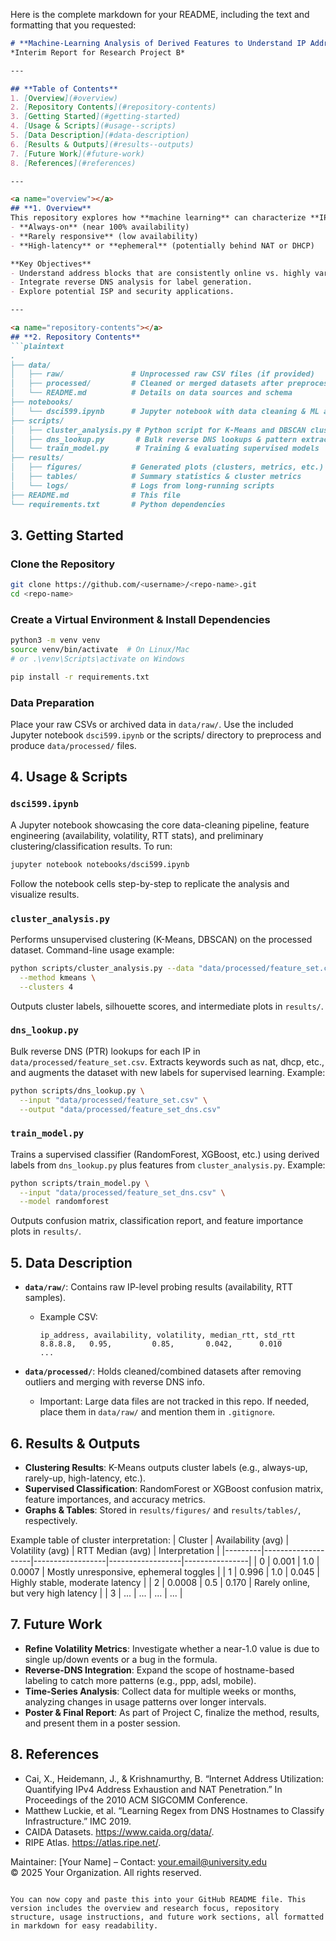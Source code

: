 Here is the complete markdown for your README, including the text and formatting that you requested:

```markdown
# **Machine-Learning Analysis of Derived Features to Understand IP Address Usage**  
*Interim Report for Research Project B*

---

## **Table of Contents**
1. [Overview](#overview)  
2. [Repository Contents](#repository-contents)  
3. [Getting Started](#getting-started)  
4. [Usage & Scripts](#usage--scripts)  
5. [Data Description](#data-description)  
6. [Results & Outputs](#results--outputs)  
7. [Future Work](#future-work)  
8. [References](#references)

---

<a name="overview"></a>
## **1. Overview**
This repository explores how **machine learning** can characterize **IP address usage** patterns. We derive features from active-probing data (e.g., availability, volatility, and RTT statistics) and feed these into both **unsupervised** (K-Means) and **supervised** (RandomForest) models to classify IP addresses as:
- **Always-on** (near 100% availability)
- **Rarely responsive** (low availability)
- **High-latency** or **ephemeral** (potentially behind NAT or DHCP)

**Key Objectives**  
- Understand address blocks that are consistently online vs. highly variable.  
- Integrate reverse DNS analysis for label generation.  
- Explore potential ISP and security applications.

---

<a name="repository-contents"></a>
## **2. Repository Contents**
```plaintext
.
├── data/
│   ├── raw/               # Unprocessed raw CSV files (if provided)
│   ├── processed/         # Cleaned or merged datasets after preprocessing
│   └── README.md          # Details on data sources and schema
├── notebooks/
│   └── dsci599.ipynb      # Jupyter notebook with data cleaning & ML analysis
├── scripts/
│   ├── cluster_analysis.py # Python script for K-Means and DBSCAN clustering
│   ├── dns_lookup.py       # Bulk reverse DNS lookups & pattern extraction
│   └── train_model.py      # Training & evaluating supervised models
├── results/
│   ├── figures/           # Generated plots (clusters, metrics, etc.)
│   ├── tables/            # Summary statistics & cluster metrics
│   └── logs/              # Logs from long-running scripts
├── README.md              # This file
└── requirements.txt       # Python dependencies
```

<a name="getting-started"></a>
## **3. Getting Started**
### Clone the Repository
```bash
git clone https://github.com/<username>/<repo-name>.git
cd <repo-name>
```

### Create a Virtual Environment & Install Dependencies
```bash
python3 -m venv venv
source venv/bin/activate  # On Linux/Mac
# or .\venv\Scripts\activate on Windows

pip install -r requirements.txt
```

### Data Preparation
Place your raw CSVs or archived data in `data/raw/`.
Use the included Jupyter notebook `dsci599.ipynb` or the scripts/ directory to preprocess and produce `data/processed/` files.

<a name="usage--scripts"></a>
## **4. Usage & Scripts**

### `dsci599.ipynb`
A Jupyter notebook showcasing the core data-cleaning pipeline, feature engineering (availability, volatility, RTT stats), and preliminary clustering/classification results.
To run:
```bash
jupyter notebook notebooks/dsci599.ipynb
```
Follow the notebook cells step-by-step to replicate the analysis and visualize results.

### `cluster_analysis.py`
Performs unsupervised clustering (K-Means, DBSCAN) on the processed dataset.
Command-line usage example:
```bash
python scripts/cluster_analysis.py --data "data/processed/feature_set.csv" \
  --method kmeans \
  --clusters 4
```
Outputs cluster labels, silhouette scores, and intermediate plots in `results/`.

### `dns_lookup.py`
Bulk reverse DNS (PTR) lookups for each IP in `data/processed/feature_set.csv`.
Extracts keywords such as nat, dhcp, etc., and augments the dataset with new labels for supervised learning.
Example:
```bash
python scripts/dns_lookup.py \
  --input "data/processed/feature_set.csv" \
  --output "data/processed/feature_set_dns.csv"
```

### `train_model.py`
Trains a supervised classifier (RandomForest, XGBoost, etc.) using derived labels from `dns_lookup.py` plus features from `cluster_analysis.py`.
Example:
```bash
python scripts/train_model.py \
  --input "data/processed/feature_set_dns.csv" \
  --model randomforest
```
Outputs confusion matrix, classification report, and feature importance plots in `results/`.

<a name="data-description"></a>
## **5. Data Description**
- **`data/raw/`**: Contains raw IP-level probing results (availability, RTT samples).
  - Example CSV:
    ```csv
    ip_address, availability, volatility, median_rtt, std_rtt
    8.8.8.8,   0.95,         0.85,       0.042,      0.010
    ...
    ```

- **`data/processed/`**: Holds cleaned/combined datasets after removing outliers and merging with reverse DNS info.
  - Important: Large data files are not tracked in this repo. If needed, place them in `data/raw/` and mention them in `.gitignore`.

<a name="results--outputs"></a>
## **6. Results & Outputs**
- **Clustering Results**: K-Means outputs cluster labels (e.g., always-up, rarely-up, high-latency, etc.).
- **Supervised Classification**: RandomForest or XGBoost confusion matrix, feature importances, and accuracy metrics.
- **Graphs & Tables**: Stored in `results/figures/` and `results/tables/`, respectively.

Example table of cluster interpretation:
| Cluster | Availability (avg) | Volatility (avg) | RTT Median (avg) | Interpretation |
|---------|--------------------|------------------|------------------|----------------|
| 0       | 0.001              | 1.0              | 0.0007           | Mostly unresponsive, ephemeral toggles |
| 1       | 0.996              | 1.0              | 0.045            | Highly stable, moderate latency |
| 2       | 0.0008             | 0.5              | 0.170            | Rarely online, but very high latency |
| 3       | ...                | ...              | ...              | ...            |

<a name="future-work"></a>
## **7. Future Work**
- **Refine Volatility Metrics**: Investigate whether a near-1.0 value is due to single up/down events or a bug in the formula.
- **Reverse-DNS Integration**: Expand the scope of hostname-based labeling to catch more patterns (e.g., ppp, adsl, mobile).
- **Time-Series Analysis**: Collect data for multiple weeks or months, analyzing changes in usage patterns over longer intervals.
- **Poster & Final Report**: As part of Project C, finalize the method, results, and present them in a poster session.

<a name="references"></a>
## **8. References**
- Cai, X., Heidemann, J., & Krishnamurthy, B. “Internet Address Utilization: Quantifying IPv4 Address Exhaustion and NAT Penetration.” In Proceedings of the 2010 ACM SIGCOMM Conference.
- Matthew Luckie, et al. “Learning Regex from DNS Hostnames to Classify Infrastructure.” IMC 2019.
- CAIDA Datasets. https://www.caida.org/data/.
- RIPE Atlas. https://atlas.ripe.net/.
  
Maintainer: [Your Name] – Contact: your.email@university.edu  
© 2025 Your Organization. All rights reserved.
```

You can now copy and paste this into your GitHub README file. This version includes the overview and research focus, repository structure, usage instructions, and future work sections, all formatted in markdown for easy readability.
